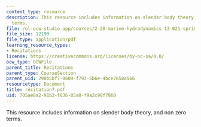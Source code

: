 ```yaml
---
content_type: resource
description: This resource includes information on slender body theory, and non zero
  terms.
file: /ol-ocw-studio-app/courses/2-20-marine-hydrodynamics-13-021-spring-2005/705ae8a291b2f63685a8f9a2c98f7860_recitation7.pdf
file_size: 12190
file_type: application/pdf
learning_resource_types:
- Recitations
license: https://creativecommons.org/licenses/by-nc-sa/4.0/
ocw_type: OCWFile
parent_title: Recitations
parent_type: CourseSection
parent_uid: 290b5bf7-0609-f793-5b6e-4bce7658a566
resourcetype: Document
title: recitation7.pdf
uid: 705ae8a2-91b2-f636-85a8-f9a2c98f7860
---
```

This resource includes information on slender body theory, and non zero terms.